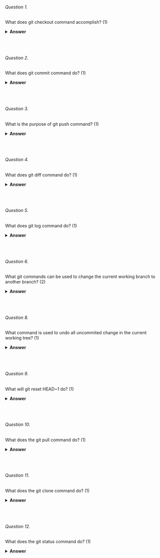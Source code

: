 
###### Question 1.

What does git checkout command accomplish? (1)

<details><summary><b>Answer</b></summary>
<p>

Git checkout allows a user to navigate to a specific branch. All commits now are made to the checked out branch. Files in the working directory are updated to match the version stored in the checked out branch.

</p>
</details>

<br><br>

###### Question 2.

What does git commit command do? (1)

<details><summary><b>Answer</b></summary>
<p>

Git commit  creates a snapshot of the staged changes to a repository at a given point in time. You may add a commit message using the '-m' flag.

</p>
</details>

<br><br>

###### Question 3.

What is the purpose of git push command? (1)

<details><summary><b>Answer</b></summary>
<p>

Git push is used to push the changes committed in local repository to the mapped remote repository.

</p>
</details>

<br><br>

###### Question 4.

What does git diff command do? (1)

<details><summary><b>Answer</b></summary>
<p>

Git diff is used to show changes between 2 commits, a commit to the current working tree, etc

</p>
</details>

<br><br>

###### Question 5.

What does git log command do? (1)

<details><summary><b>Answer</b></summary>
<p>

Git log is used to show the commit logs

</p>
</details>

<br><br>

###### Question 6.

What git commands can be used to change the current working branch to another branch? (2)

<details><summary><b>Answer</b></summary>
<p>

1) git switch
2) git checkout

###### Question 7.

What command is used to find when was a change last made and who made the change to a particular line? (1)

Git blame

</p>
</details>

<br><br>

###### Question 8.

What command is used to undo all uncommited change in the current working tree? (1)

<details><summary><b>Answer</b></summary>
<p>

Git stash

</p>
</details>

<br><br>

###### Question 9.

What will git reset HEAD~1 do? (1)

<details><summary><b>Answer</b></summary>
<p>

Undo the last commit and retain the changes made in last commit unstaged status

</p>
</details>

<br><br>


###### Question 10.

What does the git pull command do? (1)
<details><summary><b>Answer</b></summary>
<p>

Git pull is used to Fetch and Merge changes on the remote server to your local working directory.

</p>
</details>

<br><br>

###### Question 11.

What does the git clone command do? (1)
<details><summary><b>Answer</b></summary>
<p>

The git clone command creates a local copy of a remote Git repository by downloading its files and history. It establishes a local Git repository and sets up a connection to the remote one, allowing you to work with the code and collaborate.

</p>
</details>

<br><br>

###### Question 12.

What does the git status command do? (1)
<details><summary><b>Answer</b></summary>
<p>

The git status command provides information about the current state of your local Git repository. It shows which files are modified, untracked, or staged for the next commit, helping you track the status of your project and manage changes.

</p>
</details>

<br><br>

